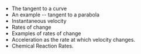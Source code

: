 
- The tangent to a curve
- An example -- tangent to a parabola
- Instantaneous velocity
- Rates of change
- Examples of rates of change
- Acceleration as the rate at which velocity changes.
- Chemical Reaction Rates.

